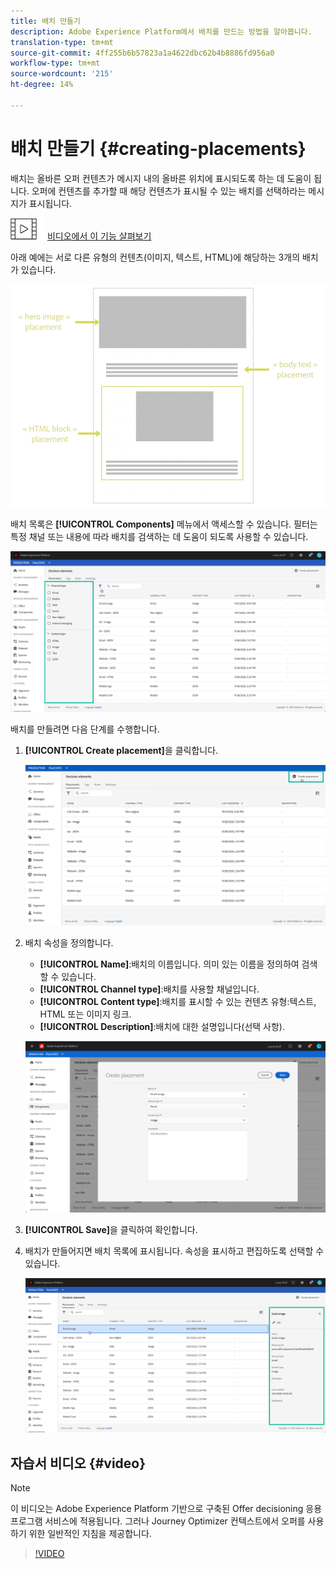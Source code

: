 ```yaml
---
title: 배치 만들기
description: Adobe Experience Platform에서 배치를 만드는 방법을 알아봅니다.
translation-type: tm+mt
source-git-commit: 4ff255b6b57823a1a4622dbc62b4b8886fd956a0
workflow-type: tm+mt
source-wordcount: '215'
ht-degree: 14%

---
```


# 배치 만들기 {#creating-placements}

배치는 올바른 오퍼 컨텐츠가 메시지 내의 올바른 위치에 표시되도록 하는 데 도움이 됩니다. 오퍼에 컨텐츠를 추가할 때 해당 컨텐츠가 표시될 수 있는 배치를 선택하라는 메시지가 표시됩니다.

![](../assets/do-not-localize/how-to-video.png) [비디오에서 이 기능 살펴보기](#video)

아래 예에는 서로 다른 유형의 컨텐츠(이미지, 텍스트, HTML)에 해당하는 3개의 배치가 있습니다.

![](../assets/offers_placement_schema.png)

배치 목록은 **[!UICONTROL Components]** 메뉴에서 액세스할 수 있습니다. 필터는 특정 채널 또는 내용에 따라 배치를 검색하는 데 도움이 되도록 사용할 수 있습니다.

![](../assets/placements_filter.png)

배치를 만들려면 다음 단계를 수행합니다.

1. **[!UICONTROL Create placement]**&#x200B;을 클릭합니다.

   ![](../assets/offers_placement_creation.png)

1. 배치 속성을 정의합니다.

   * **[!UICONTROL Name]**:배치의 이름입니다. 의미 있는 이름을 정의하여 검색할 수 있습니다.
   * **[!UICONTROL Channel type]**:배치를 사용할 채널입니다.
   * **[!UICONTROL Content type]**:배치를 표시할 수 있는 컨텐츠 유형:텍스트, HTML 또는 이미지 링크.
   * **[!UICONTROL Description]**:배치에 대한 설명입니다(선택 사항).

   ![](../assets/offers_placement_creation_properties.png)

1. **[!UICONTROL Save]**&#x200B;을 클릭하여 확인합니다.

1. 배치가 만들어지면 배치 목록에 표시됩니다. 속성을 표시하고 편집하도록 선택할 수 있습니다.

   ![](../assets/placement_created.png)

## 자습서 비디오 {#video}

>[!NOTE]
>
>이 비디오는 Adobe Experience Platform 기반으로 구축된 Offer decisioning 응용 프로그램 서비스에 적용됩니다. 그러나 Journey Optimizer 컨텍스트에서 오퍼를 사용하기 위한 일반적인 지침을 제공합니다.

>[!VIDEO](https://video.tv.adobe.com/v/329372?quality=12)
